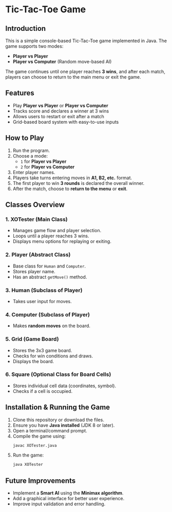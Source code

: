 # Tic-Tac-Toe Game

## Introduction
This is a simple console-based Tic-Tac-Toe game implemented in Java. The game supports two modes:
- **Player vs Player**
- **Player vs Computer** (Random move-based AI)

The game continues until one player reaches **3 wins**, and after each match, players can choose to return to the main menu or exit the game.

## Features
- Play **Player vs Player** or **Player vs Computer**
- Tracks score and declares a winner at 3 wins
- Allows users to restart or exit after a match
- Grid-based board system with easy-to-use inputs

## How to Play
1. Run the program.
2. Choose a mode:
   - `1` for **Player vs Player**
   - `2` for **Player vs Computer**
3. Enter player names.
4. Players take turns entering moves in **A1, B2, etc.** format.
5. The first player to win **3 rounds** is declared the overall winner.
6. After the match, choose to **return to the menu** or **exit**.

## Classes Overview
### 1. **XOTester (Main Class)**
   - Manages game flow and player selection.
   - Loops until a player reaches 3 wins.
   - Displays menu options for replaying or exiting.

### 2. **Player (Abstract Class)**
   - Base class for `Human` and `Computer`.
   - Stores player name.
   - Has an abstract `getMove()` method.

### 3. **Human (Subclass of Player)**
   - Takes user input for moves.

### 4. **Computer (Subclass of Player)**
   - Makes **random moves** on the board.

### 5. **Grid (Game Board)**
   - Stores the 3x3 game board.
   - Checks for win conditions and draws.
   - Displays the board.

### 6. **Square (Optional Class for Board Cells)**
   - Stores individual cell data (coordinates, symbol).
   - Checks if a cell is occupied.

## Installation & Running the Game
1. Clone this repository or download the files.
2. Ensure you have **Java installed** (JDK 8 or later).
3. Open a terminal/command prompt.
4. Compile the game using:
   ```sh
   javac XOTester.java
   ```
5. Run the game:
   ```sh
   java XOTester
   ```

## Future Improvements
- Implement a **Smart AI** using the **Minimax algorithm**.
- Add a graphical interface for better user experience.
- Improve input validation and error handling.


